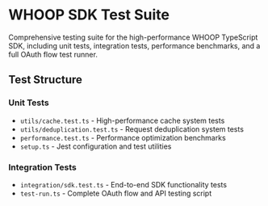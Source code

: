 # WHOOP SDK Test Suite

Comprehensive testing suite for the high-performance WHOOP TypeScript SDK, including unit tests, integration tests, performance benchmarks, and a full OAuth flow test runner.

## Test Structure

### Unit Tests

- `utils/cache.test.ts` - High-performance cache system tests
- `utils/deduplication.test.ts` - Request deduplication system tests
- `performance.test.ts` - Performance optimization benchmarks
- `setup.ts` - Jest configuration and test utilities

### Integration Tests

- `integration/sdk.test.ts` - End-to-end SDK functionality tests
- `test-run.ts` - Complete OAuth flow and API testing script
